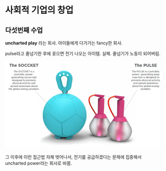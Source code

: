 # 사회적 기업의 창업

## 다섯번째 수업  


**uncharted play** 라는 회사.
아이들에게 다가가는 fancy한 회사.  

pulse라고 줄넘기한 후에 꽂으면 전기 나오는 아이템. 실패. 줄넘기가 노동이 되어버림.  

<img src="./asset/uncharted_play_socket.jpg" />

그 이후에 이런 접근법 자체 벗어나서, 전기를 공급하겠다는 문제에 집중해서 uncharted power라는 회사로 바뀜.  